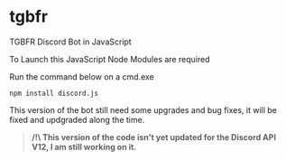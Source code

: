 # tgbfr
TGBFR Discord Bot in JavaScript


To Launch this JavaScript Node Modules are required

Run the command below on a cmd.exe

```npm install discord.js```


This version of the bot still need some upgrades and bug fixes, it will be fixed and updgraded along the time.


> **/!\ This version of the code isn't yet updated for the Discord API V12, I am still working on it.**
